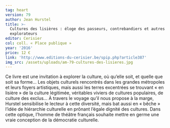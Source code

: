 ```yaml
---
tag: heart
version: 79
author: Jean Hurstel
title: >-
  Cultures des lisières : éloge des passeurs, contrebandiers et autres
  explorateurs
editor: Cerisier
col: coll. « Place publique »
year: '2016'
price: 12 €
link: 'http://www.editions-du-cerisier.be/spip.php?article387'
img_src: /assets/uploads/am-79-cultures-des-lisieres.jpg
---
```

Ce livre est une invitation à explorer la culture, où qu’elle soit, et quelle que soit sa forme… Les objets culturels rencontrés dans les grandes métropoles et leurs foyers artistiques, mais aussi les terres excentrées se trouvant « en lisière » de la culture légitimée, véritables viviers de cultures populaires, de culture des exclus... À travers le voyage qu’il nous propose à la marge, Hurstel sensibilise le lecteur à cette diversité, mais bat aussi en « bêche » l’idée de hiérarchie culturelle en prônant l’égale dignité des cultures. Dans cette optique, l’homme de théâtre français souhaite mettre en germe une vraie conception de la démocratie culturelle.
